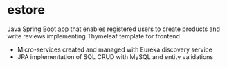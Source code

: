# estore
Java Spring Boot app that enables registered users to create products and write reviews implementing Thymeleaf template for frontend
- Micro-services created and managed with Eureka discovery service
- JPA implementation of SQL CRUD with MySQL and entity validations
